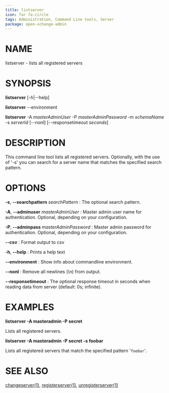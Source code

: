 ```yaml
---
title: listserver
icon: far fa-circle
tags: Administration, Command Line tools, Server
package: open-xchange-admin
---
```


# NAME

listserver - lists all registered servers

# SYNOPSIS

**listserver** [-h|--help]

**listserver** --environment

**listserver** -A *masterAdminUser* -P *masterAdminPassword* -m *schemaName* -s *serverId* [--nonl] [--responsetimeout *seconds*]

# DESCRIPTION

This command line tool lists all registered servers. Optionally, with the use of '-s' you can search for a server name that matches the specified search pattern.

# OPTIONS

**-s**, **--searchpattern** *searchPattern*
: The optional search pattern.

**-A**, **--adminuser** *masterAdminUser*
: Master admin user name for authentication. Optional, depending on your configuration.

**-P**, **--adminpass** *masterAdminPassword*
: Master admin password for authentication. Optional, depending on your configuration.

**--csv**
: Format output to csv

**-h**, **--help**
: Prints a help text

**--environment**
: Show info about commandline environment.

**--nonl**
: Remove all newlines (\\n) from output.

**--responsetimeout**
: The optional response timeout in seconds when reading data from server (default: 0s; infinite).

# EXAMPLES

**listserver -A masteradmin -P secret**

Lists all registered servers.

**listserver -A masteradmin -P secret -s foobar**

Lists all registered servers that match the specified pattern '`foobar`'.

# SEE ALSO

[changeserver(1)](changeserver.html), [registerserver(1)](registerserver.html), [unregisterserver(1)](unregisterserver.html)